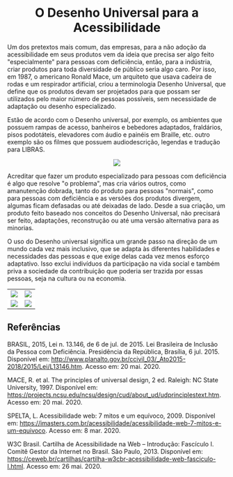 <h1 align="center">O Desenho Universal para a Acessibilidade</h1>

Um dos pretextos mais comum, das empresas, para a não adoção da acessibilidade em seus produtos vem da ideia que precisa ser algo feito "especialmente" para pessoas com deficiência, então, para a indústria, criar produtos para toda diversidade de público seria algo caro. Por isso, em 1987, o americano Ronald Mace, um arquiteto que usava cadeira de rodas e um respirador artificial, criou a terminologia Desenho Universal, que define que os produtos devam ser projetados para que possam ser utilizados pelo maior número de pessoas possíveis, sem necessidade de adaptação ou desenho especializado.

Estão de acordo com o Desenho universal, por exemplo, os ambientes que possuem rampas de acesso, banheiros e bebedores adaptados, fraldários, pisos podotáteis, elevadores com áudio e painéis em Braille, etc. outro exemplo são os filmes que possuem audiodescrição, legendas e tradução para LIBRAS.

<p align="center">
  <img src="https://user-images.githubusercontent.com/27368585/108396156-4dbb9f80-71f5-11eb-9afc-0f35066ee900.png">
</p>

Acreditar que fazer um produto especializado para pessoas com deficiência é algo que resolve "o problema", mas cria vários outros, como amanutenção dobrada, tanto do produto para pessoas "normais", como para pessoas com deficiência e as versões dos produtos divergem, algumas ficam defasadas ou até deixadas de lado. Desde a sua criação, um produto feito baseado nos conceitos do Desenho Universal, não precisará ser feito, adaptações, reconstrução ou até uma versão alternativa para as minorias.

O uso do Desenho universal significa um grande passo na direção de um mundo cada vez mais inclusivo, que se adapta às diferentes habilidades e necessidades das pessoas e
que exige delas cada vez menos esforço adaptativo. Isso exclui indivíduos da participação na vida social e também priva a sociedade da contribuição que poderia ser trazida por essas pessoas, seja na cultura ou na economia.

<table>
  <tr align="center">
    <td><img src="https://user-images.githubusercontent.com/27368585/108396875-1e596280-71f6-11eb-8710-debf587c402e.png"></td>
    <td><img src="https://user-images.githubusercontent.com/27368585/108396916-2a452480-71f6-11eb-8713-c538ab3b2dbc.png"></td>
  </tr>
  
  <tr align="center" bgcolor="white">
    <td bgcolor="white"><img src="https://user-images.githubusercontent.com/27368585/108397589-e0107300-71f6-11eb-9e38-eddb55e8f884.png"></td>
    <td bgcolor="white"><img src="https://user-images.githubusercontent.com/27368585/108397057-56f93c00-71f6-11eb-8f53-1558c554ef49.png"></td>
  </tr>
</table>

## Referências

BRASIL, 2015, Lei n. 13.146, de 6 de jul. de 2015. Lei Brasileira de Inclusão da Pessoa com Deficiência. Presidência da República, Brasília, 6 jul. 2015. Disponível em:
<http://www.planalto.gov.br/ccivil_03/_Ato2015-2018/2015/Lei/L13146.htm>. Acesso em: 20 mai. 2020.

MACE, R. et al. The principles of universal design, 2 ed. Raleigh: NC State University, 1997. Disponível em: <https://projects.ncsu.edu/ncsu/design/cud/about_ud/udprinciplestext.htm>. Acesso em: 20 mai. 2020.

SPELTA, L. Acessibilidade web: 7 mitos e um equívoco, 2009. Disponível em: <https://imasters.com.br/acessibilidade/acessibilidade-web-7-mitos-e-um-equivoco>. Acesso em: 8 mar. 2020.

W3C Brasil. Cartilha de Acessibilidade na Web – Introdução: Fascículo I. Comitê Gestor da Internet no Brasil. São Paulo, 2013. Disponível em: <https://ceweb.br/cartilhas/cartilha-w3cbr-acessibilidade-web-fasciculo-I.html>. Acesso em: 26 mai. 2020.
